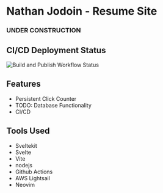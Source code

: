 # Nathan Jodoin - Resume Site

### UNDER CONSTRUCTION

## CI/CD Deployment Status
![Build and Publish Workflow Status](https://github.com/corigne/misfits/actions/workflows/build.yml/badge.svg)

## Features
- Persistent Click Counter  
- TODO: Database Functionality  
- CI/CD  

## Tools Used
- Sveltekit  
- Svelte  
- Vite  
- nodejs 
- Github Actions
- AWS Lightsail
- Neovim
